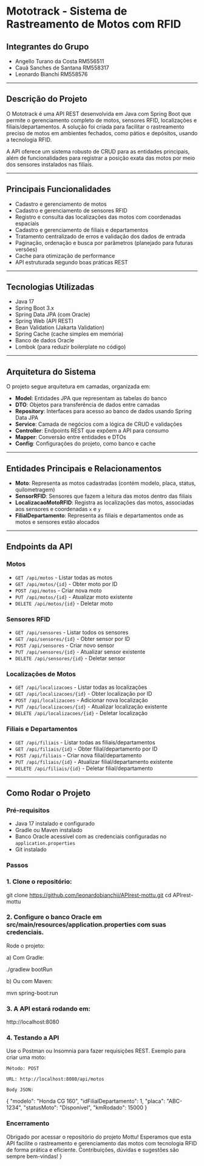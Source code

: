 # Mototrack - Sistema de Rastreamento de Motos com RFID

## Integrantes do Grupo
- Angello Turano da Costa RM556511
- Cauã Sanches de Santana RM558317
- Leonardo Bianchi RM558576

---

## Descrição do Projeto

O Mototrack é uma API REST desenvolvida em Java com Spring Boot que permite o gerenciamento completo de motos, sensores RFID, localizações e filiais/departamentos. A solução foi criada para facilitar o rastreamento preciso de motos em ambientes fechados, como pátios e depósitos, usando a tecnologia RFID.

A API oferece um sistema robusto de CRUD para as entidades principais, além de funcionalidades para registrar a posição exata das motos por meio dos sensores instalados nas filiais.

---

## Principais Funcionalidades

- Cadastro e gerenciamento de motos
- Cadastro e gerenciamento de sensores RFID
- Registro e consulta das localizações das motos com coordenadas espaciais
- Cadastro e gerenciamento de filiais e departamentos
- Tratamento centralizado de erros e validação dos dados de entrada
- Paginação, ordenação e busca por parâmetros (planejado para futuras versões)
- Cache para otimização de performance
- API estruturada segundo boas práticas REST

---

## Tecnologias Utilizadas

- Java 17
- Spring Boot 3.x
- Spring Data JPA (com Oracle)
- Spring Web (API REST)
- Bean Validation (Jakarta Validation)
- Spring Cache (cache simples em memória)
- Banco de dados Oracle
- Lombok (para reduzir boilerplate no código)

---

## Arquitetura do Sistema

O projeto segue arquitetura em camadas, organizada em:

- **Model**: Entidades JPA que representam as tabelas do banco
- **DTO**: Objetos para transferência de dados entre camadas
- **Repository**: Interfaces para acesso ao banco de dados usando Spring Data JPA
- **Service**: Camada de negócios com a lógica de CRUD e validações
- **Controller**: Endpoints REST que expõem a API para consumo
- **Mapper**: Conversão entre entidades e DTOs
- **Config**: Configurações do projeto, como banco e cache

---

## Entidades Principais e Relacionamentos

- **Moto**: Representa as motos cadastradas (contém modelo, placa, status, quilometragem)
- **SensorRFID**: Sensores que fazem a leitura das motos dentro das filiais
- **LocalizacaoMotoRFID**: Registra as localizações das motos, associadas aos sensores e coordenadas `x` e `y`
- **FilialDepartamento**: Representa as filiais e departamentos onde as motos e sensores estão alocados

---

## Endpoints da API

### Motos
- `GET /api/motos` - Listar todas as motos
- `GET /api/motos/{id}` - Obter moto por ID
- `POST /api/motos` - Criar nova moto
- `PUT /api/motos/{id}` - Atualizar moto existente
- `DELETE /api/motos/{id}` - Deletar moto

### Sensores RFID
- `GET /api/sensores` - Listar todos os sensores
- `GET /api/sensores/{id}` - Obter sensor por ID
- `POST /api/sensores` - Criar novo sensor
- `PUT /api/sensores/{id}` - Atualizar sensor existente
- `DELETE /api/sensores/{id}` - Deletar sensor

### Localizações de Motos
- `GET /api/localizacoes` - Listar todas as localizações
- `GET /api/localizacoes/{id}` - Obter localização por ID
- `POST /api/localizacoes` - Adicionar nova localização
- `PUT /api/localizacoes/{id}` - Atualizar localização existente
- `DELETE /api/localizacoes/{id}` - Deletar localização

### Filiais e Departamentos
- `GET /api/filiais` - Listar todas as filiais/departamentos
- `GET /api/filiais/{id}` - Obter filial/departamento por ID
- `POST /api/filiais` - Criar nova filial/departamento
- `PUT /api/filiais/{id}` - Atualizar filial/departamento existente
- `DELETE /api/filiais/{id}` - Deletar filial/departamento

---

## Como Rodar o Projeto

### Pré-requisitos
- Java 17 instalado e configurado
- Gradle ou Maven instalado
- Banco Oracle acessível com as credenciais configuradas no `application.properties`
- Git instalado

### Passos

### 1. Clone o repositório:

git clone https://github.com/leonardobianchii/APIrest-mottu.git
cd APIrest-mottu

### 2. Configure o banco Oracle em src/main/resources/application.properties com suas credenciais.

Rode o projeto:

  a) Com Gradle:

./gradlew bootRun

  b) Ou com Maven:

mvn spring-boot:run

### 3. A API estará rodando em:

http://localhost:8080

### 4. Testando a API

Use o Postman ou Insomnia para fazer requisições REST.
Exemplo para criar uma moto:

    Método: POST

    URL: http://localhost:8080/api/motos

    Body JSON:

{
  "modelo": "Honda CG 160",
  "idFilialDepartamento": 1,
  "placa": "ABC-1234",
  "statusMoto": "Disponível",
  "kmRodado": 15000
}

### Encerramento

Obrigado por acessar o repositório do projeto Mottu!
Esperamos que esta API facilite o rastreamento e gerenciamento das motos com tecnologia RFID de forma prática e eficiente.
Contribuições, dúvidas e sugestões são sempre bem-vindas!
}

